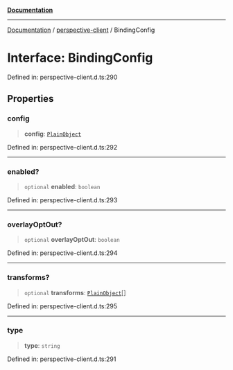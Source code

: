 [**Documentation**](../../index.md)

***

[Documentation](../../index.md) / [perspective-client](../index.md) / BindingConfig

# Interface: BindingConfig

Defined in: perspective-client.d.ts:290

## Properties

### config

> **config**: [`PlainObject`](../type-aliases/PlainObject.md)

Defined in: perspective-client.d.ts:292

***

### enabled?

> `optional` **enabled**: `boolean`

Defined in: perspective-client.d.ts:293

***

### overlayOptOut?

> `optional` **overlayOptOut**: `boolean`

Defined in: perspective-client.d.ts:294

***

### transforms?

> `optional` **transforms**: [`PlainObject`](../type-aliases/PlainObject.md)[]

Defined in: perspective-client.d.ts:295

***

### type

> **type**: `string`

Defined in: perspective-client.d.ts:291

